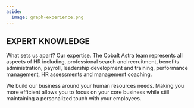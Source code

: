 ```yaml
---
aside:
  image: graph-experience.png
---
```


## EXPERT KNOWLEDGE

What sets us apart? Our expertise. The Cobalt Astra team represents all aspects of HR including, professional search and recruitment, benefits administration, payroll, leadership development and training, performance management, HR assessments and management coaching.

We build our business around your human resources needs. Making you more efficient allows you to focus on your core business while still maintaining a personalized touch with your employees.
